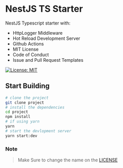 # NestJS TS Starter
NestJS Typescript starter with:
- HttpLogger Middleware 
- Hot Reload Development Server
- Github Actions
- MIT License
- Code of Conduct
- Issue and Pull Request Templates

[![License: MIT](https://img.shields.io/badge/License-MIT-yellow.svg)](https://opensource.org/licenses/MIT)

## Start Building
```bash
# clone the project
git clone project
# install the dependencies
cd project
npm install
# if using yarn
yarn
# start the devlopment server
yarn start:dev
```

### Note
> Make Sure to change the name on the [LICENSE](https://github.com/khushalbhardwaj-0111/nestjs-ts-starter/blob/master/LICENSE)